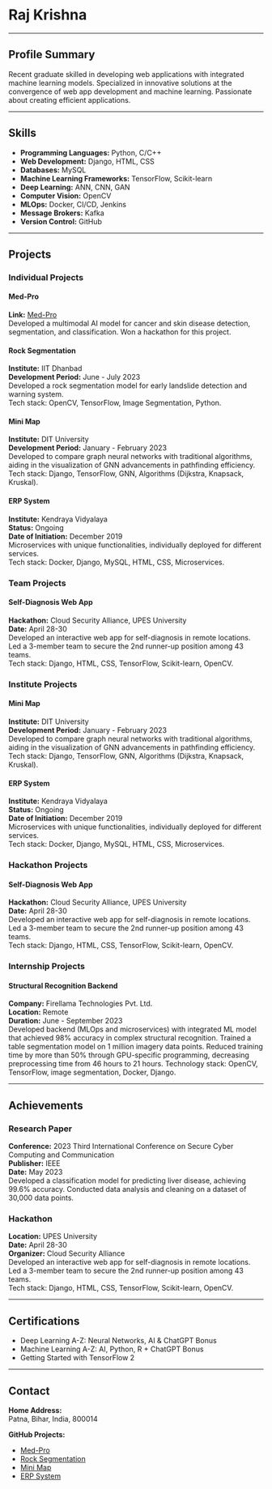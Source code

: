 # Raj Krishna

---

## Profile Summary

Recent graduate skilled in developing web applications with integrated machine learning models. Specialized in innovative solutions at the convergence of web app development and machine learning. Passionate about creating efficient applications.

---

## Skills

- **Programming Languages:** Python, C/C++
- **Web Development:** Django, HTML, CSS
- **Databases:** MySQL
- **Machine Learning Frameworks:** TensorFlow, Scikit-learn
- **Deep Learning:** ANN, CNN, GAN
- **Computer Vision:** OpenCV
- **MLOps:** Docker, CI/CD, Jenkins
- **Message Brokers:** Kafka
- **Version Control:** GitHub

---
## Projects

### Individual Projects

#### Med-Pro
**Link:** [Med-Pro](https://github.com/RajKrishna2123/Med-Pro)  
Developed a multimodal AI model for cancer and skin disease detection, segmentation, and classification. Won a hackathon for this project.

#### Rock Segmentation
**Institute:** IIT Dhanbad  
**Development Period:** June - July 2023  
Developed a rock segmentation model for early landslide detection and warning system.  
Tech stack: OpenCV, TensorFlow, Image Segmentation, Python.

#### Mini Map
**Institute:** DIT University  
**Development Period:** January - February 2023  
Developed to compare graph neural networks with traditional algorithms, aiding in the visualization of GNN advancements in pathfinding efficiency.  
Tech stack: Django, TensorFlow, GNN, Algorithms (Dijkstra, Knapsack, Kruskal).

#### ERP System
**Institute:** Kendraya Vidyalaya  
**Status:** Ongoing  
**Date of Initiation:** December 2019  
Microservices with unique functionalities, individually deployed for different services.  
Tech stack: Docker, Django, MySQL, HTML, CSS, Microservices.

### Team Projects

#### Self-Diagnosis Web App
**Hackathon:** Cloud Security Alliance, UPES University  
**Date:** April 28-30  
Developed an interactive web app for self-diagnosis in remote locations. Led a 3-member team to secure the 2nd runner-up position among 43 teams.  
Tech stack: Django, HTML, CSS, TensorFlow, Scikit-learn, OpenCV.

### Institute Projects

#### Mini Map
**Institute:** DIT University  
**Development Period:** January - February 2023  
Developed to compare graph neural networks with traditional algorithms, aiding in the visualization of GNN advancements in pathfinding efficiency.  
Tech stack: Django, TensorFlow, GNN, Algorithms (Dijkstra, Knapsack, Kruskal).

#### ERP System
**Institute:** Kendraya Vidyalaya  
**Status:** Ongoing  
**Date of Initiation:** December 2019  
Microservices with unique functionalities, individually deployed for different services.  
Tech stack: Docker, Django, MySQL, HTML, CSS, Microservices.

### Hackathon Projects

#### Self-Diagnosis Web App
**Hackathon:** Cloud Security Alliance, UPES University  
**Date:** April 28-30  
Developed an interactive web app for self-diagnosis in remote locations. Led a 3-member team to secure the 2nd runner-up position among 43 teams.  
Tech stack: Django, HTML, CSS, TensorFlow, Scikit-learn, OpenCV.

### Internship Projects

#### Structural Recognition Backend
**Company:** Firellama Technologies Pvt. Ltd.  
**Location:** Remote  
**Duration:** June - September 2023  
Developed backend (MLOps and microservices) with integrated ML model that achieved 98% accuracy in complex structural recognition.
Trained a table segmentation model on 1 million imagery data points.
Reduced training time by more than 50% through GPU-specific programming, decreasing preprocessing time from 46 hours to 21 hours.
Technology stack: OpenCV, TensorFlow, image segmentation, Docker, Django.

---

## Achievements

### Research Paper
**Conference:** 2023 Third International Conference on Secure Cyber Computing and Communication  
**Publisher:** IEEE  
**Date:** May 2023  
Developed a classification model for predicting liver disease, achieving 99.6% accuracy. Conducted data analysis and cleaning on a dataset of 30,000 data points.

### Hackathon
**Location:** UPES University  
**Date:** April 28-30  
**Organizer:** Cloud Security Alliance  
Developed an interactive web app for self-diagnosis in remote locations. Led a 3-member team to secure the 2nd runner-up position among 43 teams.  
Tech stack: Django, HTML, CSS, TensorFlow, Scikit-learn, OpenCV.

---

## Certifications

- Deep Learning A-Z: Neural Networks, AI & ChatGPT Bonus
- Machine Learning A-Z: AI, Python, R + ChatGPT Bonus
- Getting Started with TensorFlow 2

---

## Contact

**Home Address:**  
Patna, Bihar, India, 800014

**GitHub Projects:**
- [Med-Pro](https://github.com/RajKrishna2123/Med-Pro)
- [Rock Segmentation](https://github.com/RajKrishna2123/Rock_Segmentation)
- [Mini Map](https://github.com/RajKrishna2123/mini_map_daa_project)
- [ERP System](https://github.com/RajKrishna2123/ERP-System-RK)

